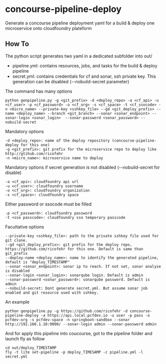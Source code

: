 # concourse-pipeline-deploy

Generate a concourse pipeline deployment yaml for a build & deploy one microservice onto cloudfoundry plateform

## How To

The python script generates two yaml in a dedicated subfolder into out/
- pipeline.yml: contains resources, jobs, and tasks for the build & deploy pipeline
- secret.yml: contains credentials for cf and sonar, ssh private key. This generation can be disabled (--nobuild-secret parameter)

The command has many options
```
python genpipeline.py -g <git_prefix> -d <deploy_repo> -a <cf_api> -u <cf_user> -p <cf_password> -o <cf_org> -s <cf_space> -t <cf_ssocode> -n <micro_name> --private-key <sshkey_file> --gd <git_deploy_prefix> --name <deploy_name> --branch <git_branch> --sonar <sonar_endpoint> --sonar-login <sonar_login>  --sonar-password <sonar_password> --nobuild-secret
```

Mandatory options
```
-d <deploy_repo>: name of the deploy repository (concourse-pipeline-deploy for this one)
-g <git_prefix>: git prefix for the microservice repo to deploy like http://gtihub.com/ricofehr
-n <micro_name>: microservice name to deploy
```

Mandatory options if secret generation is not disabled (--nobuild-secret for disable)
```
-a <cf_api>: cloudfoundry api url
-u <cf_user>: cloudfoundry username
-o <cf_org>: cloudfoundry organization
-s <cf_space>: cloudfoundry space
```

Either password or ssocode must be filled
```
-p <cf_password>: cloudfoundry password
-t <sso passcode>: cloudfoundry sso temporary passcode
```

Facultative options
```
--private-key <sshkey_file>: path to the private sshkey file used for git clone.
--gd <git_deploy_prefix>: git prefix for the deploy repo, https://github.com/ricofehr for this one. Default is same than git_prefix
--deploy-name <deploy_name>: name to identify the generated pipeline, default is "deploy_TIMESTAMP"
--sonar <sonar_endpoint>: sonar ip to reach. If not set, sonar analyse is disabled
--sonar-login <sonar_login>: sonarqube login. Default is admin
--sonar-password <sonar_password>: sonarqube password. Default is admin
--nobuild-secret: Dont generate secret.yml. But assume sonar job enabled and git resource used with sshkey.
```

An example
```
python genpipeline.py -g https://github.com/ricofehr -d concourse-pipeline-deploy -a https://api.local.pcfdev.io -u user -p pass -o pcfdev-org -s pcfdev-space -n springboot-sandbox --sonar http://192.168.1.10:9000/ --sonar-login admin --sonar-password admin
```

And for apply this pipeline into coucourse, got to the pipeline folder and launch fly as follow
```
cd out/deploy_TIMESTAMP
fly -t lite set-pipeline -p deploy_TIMESAMP -c pipeline.yml -l secret.yml
```